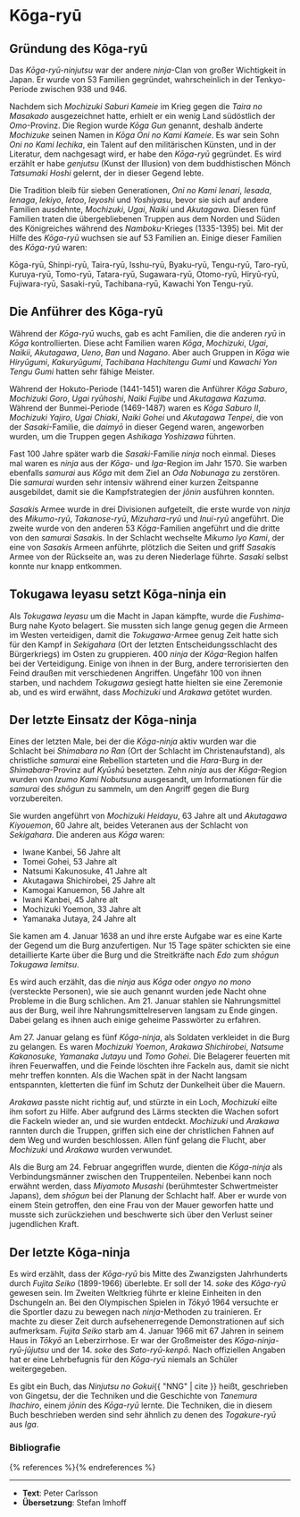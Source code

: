 # Kōga-ryū


## Gründung des Kōga-ryū

Das *Kōga-ryū-ninjutsu* war der andere *ninja*-Clan von großer Wichtigkeit in Japan. Er wurde von 53 Familien gegründet, wahrscheinlich in der Tenkyo-Periode zwischen 938 und 946.

Nachdem sich *Mochizuki Saburi Kameie* im Krieg gegen die *Taira no Masakado* ausgezeichnet hatte, erhielt er ein wenig Land südöstlich der *Omo*-Provinz. Die Region wurde *Kōga Gun* genannt, deshalb änderte *Mochizuke* seinen Namen in *Kōga Oni no Kami Kameie*. Es war sein Sohn *Oni no Kami Iechika*, ein Talent auf den militärischen Künsten, und in der Literatur, dem nachgesagt wird, er habe den *Kōga-ryū* gegründet. Es wird erzählt er habe *genjutsu* (Kunst der Illusion) von dem buddhistischen Mönch *Tatsumaki Hoshi* gelernt, der in dieser Gegend lebte.

Die Tradition bleib für sieben Generationen, *Oni no Kami Ienari*, *Iesada*, *Ienaga*, *Iekiyo*, *Ietoo*, *Ieyoshi* und *Yoshiyasu*, bevor sie sich auf andere Familien ausdehnte, *Mochizuki*, *Ugai*, *Naiki* und *Akutagawa*. Diesen fünf Familien traten die übergebliebenen Truppen aus dem Norden und Süden des Königreiches während des *Namboku*-Krieges (1335-1395) bei. Mit der Hilfe des *Kōga-ryū* wuchsen sie auf 53 Familien an. Einige dieser Familien des *Kōga-ryū* waren:

Kōga-ryū, Shinpi-ryū, Taira-ryū, Isshu-ryū, Byaku-ryū, Tengu-ryū, Taro-ryū, Kuruya-ryū, Tomo-ryū, Tatara-ryū, Sugawara-ryū, Otomo-ryū, Hiryū-ryū, Fujiwara-ryū, Sasaki-ryū, Tachibana-ryū, Kawachi Yon Tengu-ryū.


## Die Anführer des Kōga-ryū

Während der *Kōga-ryū* wuchs, gab es acht Familien, die die anderen *ryū* in *Kōga* kontrollierten. Diese acht Familien waren *Kōga*, *Mochizuki*, *Ugai*, *Naikii*, *Akutagawa*, *Ueno*, *Ban* und *Nagano*. Aber auch Gruppen in *Kōga* wie *Hiryūgumi*, *Kakuryūgumi*, *Tachibana Hachitengu Gumi* und *Kawachi Yon Tengu Gumi* hatten sehr fähige Meister.

Während der Hokuto-Periode (1441-1451) waren die Anführer *Kōga Saburo*, *Mochizuki Goro*, *Ugai ryūhoshi*, *Naiki Fujibe* und *Akutagawa Kazuma*. Während der Bunmei-Periode (1469-1487) waren es *Kōga Saburo II*, *Mochizuki Yajiro*, *Ugai Chiaki*, *Naiki Gohei* und *Akutagawa Tenpei*, die von der *Sasaki*-Familie, die *daimyō* in dieser Gegend waren, angeworben wurden, um die Truppen gegen *Ashikaga Yoshizawa* führten.

Fast 100 Jahre später warb die *Sasaki*-Familie *ninja* noch einmal. Dieses mal waren es *ninja* aus der *Kōga*- und *Iga*-Region im Jahr 1570. Sie warben ebenfalls *samurai* aus *Kōga* mit dem Ziel an *Oda Nobunaga* zu zerstören. Die *samurai* wurden sehr intensiv während einer kurzen Zeitspanne ausgebildet, damit sie die Kampfstrategien der *jōnin* ausführen konnten.

*Sasaki*s Armee wurde in drei Divisionen aufgeteilt, die erste wurde von *ninja* des *Mikumo-ryū*, *Takanose-ryū*, *Mizuhara-ryū* und *Inui-ryū* angeführt. Die zweite wurde von den anderen 53 *Kōga*-Familien angeführt und die dritte von den *samurai* *Sasaki*s. In der Schlacht wechselte *Mikumo Iyo Kami*, der eine von *Sasaki*s Armeen anführte, plötzlich die Seiten und griff *Sasaki*s Armee von der Rückseite an, was zu deren Niederlage führte. *Sasaki* selbst konnte nur knapp entkommen.


## Tokugawa Ieyasu setzt Kōga-ninja ein

Als *Tokugawa Ieyasu* um die Macht in Japan kämpfte, wurde die *Fushima*-Burg nahe Kyoto belagert. Sie mussten sich lange genug gegen die Armeen im Westen verteidigen, damit die *Tokugawa*-Armee genug Zeit hatte sich für den Kampf in *Sekigahara* (Ort der letzten Entscheidungsschlacht des Bürgerkriegs) im Osten zu gruppieren. 400 *ninja* der *Kōga*-Region halfen bei der Verteidigung. Einige von ihnen in der Burg, andere terrorisierten den Feind draußen mit verschiedenen Angriffen. Ungefähr 100 von ihnen starben, und nachdem *Tokugawa* gesiegt hatte hielten sie eine Zeremonie ab, und es wird erwähnt, dass *Mochizuki* und *Arakawa* getötet wurden.


## Der letzte Einsatz der Kōga-ninja

Eines der letzten Male, bei der die *Kōga-ninja* aktiv wurden war die Schlacht bei *Shimabara no Ran* (Ort der Schlacht im Christenaufstand), als christliche *samurai* eine Rebellion starteten und die *Hara*-Burg in der *Shimabara*-Provinz auf *Kyūshū* besetzten. Zehn *ninja* aus der *Kōga*-Region wurden von *Izumo Kami Nobutsuna* ausgesandt, um Informationen für die *samurai* des *shōgun* zu sammeln, um den Angriff gegen die Burg vorzubereiten.

Sie wurden angeführt von *Mochizuki Heidayu*, 63 Jahre alt und *Akutagawa Kiyouemon*, 60 Jahre alt, beides Veteranen aus der Schlacht von *Sekigahara*. Die anderen aus *Kōga* waren:

- Iwane Kanbei, 56 Jahre alt
- Tomei Gohei, 53 Jahre alt
- Natsumi Kakunosuke, 41 Jahre alt
- Akutagawa Shichirobei, 25 Jahre alt
- Kamogai Kanuemon, 56 Jahre alt
- Iwani Kanbei, 45 Jahre alt
- Mochizuki Yoemon, 33 Jahre alt
- Yamanaka Jutaya, 24 Jahre alt

Sie kamen am 4. Januar 1638 an und ihre erste Aufgabe war es eine Karte der Gegend um die Burg anzufertigen. Nur 15 Tage später schickten sie eine detaillierte Karte über die Burg und die Streitkräfte nach *Edo* zum *shōgun* *Tokugawa Iemitsu*.

Es wird auch erzählt, das die *ninja* aus *Kōga* oder *ongyo no mono* (versteckte Personen), wie sie auch genannt wurden jede Nacht ohne Probleme in die Burg schlichen. Am 21. Januar stahlen sie Nahrungsmittel aus der Burg, weil ihre Nahrungsmittelreserven langsam zu Ende gingen. Dabei gelang es ihnen auch einige geheime Passwörter zu erfahren.

Am 27. Januar gelang es fünf *Kōga-ninja*, als Soldaten verkleidet in die Burg zu gelangen. Es waren *Mochizuki Yoemon*, *Arakawa Shichirobei*, *Natsume Kakanosuke*, *Yamanaka Jutayu* und *Tomo Gohei*. Die Belagerer feuerten mit ihren Feuerwaffen, und die Feinde löschten ihre Fackeln aus, damit sie nicht mehr treffen konnten. Als die Wachen spät in der Nacht langsam entspannten, kletterten die fünf im Schutz der Dunkelheit über die Mauern.

*Arakawa* passte nicht richtig auf, und stürzte in ein Loch, *Mochizuki* eilte ihm sofort zu Hilfe. Aber aufgrund des Lärms steckten die Wachen sofort die Fackeln wieder an, und sie wurden entdeckt. *Mochizuki* und *Arakawa* rannten durch die Truppen, griffen sich eine der christlichen Fahnen auf dem Weg und wurden beschlossen. Allen fünf gelang die Flucht, aber *Mochizuki* und *Arakawa* wurden verwundet.

Als die Burg am 24. Februar angegriffen wurde, dienten die *Kōga-ninja* als Verbindungsmänner zwischen den Truppenteilen. Nebenbei kann noch erwähnt werden, dass *Miyamoto Musashi* (berühmtester Schwertmeister Japans), dem *shōgun* bei der Planung der Schlacht half. Aber er wurde von einem Stein getroffen, den eine Frau von der Mauer geworfen hatte und musste sich zurückziehen und beschwerte sich über den Verlust seiner jugendlichen Kraft.


## Der letzte Kōga-ninja

Es wird erzählt, dass der *Kōga-ryū* bis Mitte des Zwanzigsten Jahrhunderts durch *Fujita Seiko* (1899-1966) überlebte. Er soll der 14. *soke* des *Kōga-ryū* gewesen sein. Im Zweiten Weltkrieg führte er kleine Einheiten in den Dschungeln an. Bei den Olympischen Spielen in *Tōkyō* 1964 versuchte er die Sportler dazu zu bewegen nach *ninja*-Methoden zu trainieren. Er machte zu dieser Zeit durch aufsehenerregende Demonstrationen auf sich aufmerksam. *Fujita Seiko* starb am 4. Januar 1966 mit 67 Jahren in seinem Haus in *Tōkyō* an Leberzirrhose. Er war der Großmeister des *Kōga-ninja-ryū-jūjutsu* und der 14. *soke* des *Sato-ryū-kenpō*. Nach offiziellen Angaben hat er eine Lehrbefugnis für den *Kōga-ryū* niemals an Schüler weitergegeben.

Es gibt ein Buch, das <cite>Ninjutsu no Gokui</cite>{{ "NNG" | cite }} heißt, geschrieben von Gingetsu, der die Techniken und die Geschichte von *Tanemura Ihachiro*, einem *jōnin* des *Kōga-ryū* lernte. Die Techniken, die in diesem Buch beschrieben werden sind sehr ähnlich zu denen des *Togakure-ryū* aus *Iga*.

### Bibliografie

{% references %}{% endreferences %}

---

- **Text**: Peter Carlsson
- **Übersetzung**: Stefan Imhoff
